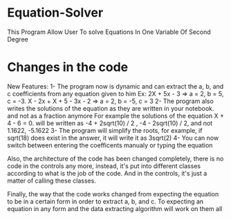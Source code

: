 # Equation-Solver
This Program Allow User To solve Equations In One Variable Of Second Degree

# Changes in the code
New Features:
1- The program now is dynamic and can extract the a, b, and c coefficients from any equation given to him
Ex: 2X + 5x - 3 => a = 2, b = 5, c = -3. X - 2x + X + 5 - 3x - 2 => a = 2, b = -5, c = 3
2- The program also writes the solutions of the equation as they are written in your notebook. and not as a fraction anymore 
For example the solutions of the equation X + 4 - 6 = 0. will be written as -4 + 2sqrt(10) / 2 , -4 - 2sqrt(10) / 2, and not 1.1622, -5.1622
3- The program will simplify the roots, for example, if sqrt(18) does exist in the answer, it will write it as 3sqrt(2)
4- You can now switch between entering the coefficents manualy or typing the equation

Also, the architecture of the code has been changed completely, there is no code in the controls any more, instead, it's put into different classes according to what is the job of the code. And in the controls, it's just a matter of calling these classes.

Finally, the way that the code works changed from expecting the equation to be in a certain form in order to extract a, b, and c. To expecting an equation in any form and the data extracting algorithm will work on them all
